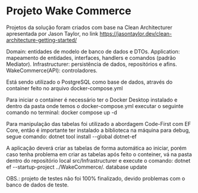 # Projeto Wake Commerce

Projetos da solução foram criados com base na Clean Architecturer apresentada por Jason Taylor, no link https://jasontaylor.dev/clean-architecture-getting-started/

Domain: entidades de modelo de banco de dados e DTOs.
Application: mapeamento de entidades, interfaces, handlers e comandos (padrão Mediator).
Infrastructurer: persistência de dados, repositórios e afins.
WakeCommerce(API): controladores.

Está sendo utilizado o PostgreSQL como base de dados, através do container feito no arquivo docker-compose.yml

Para iniciar o container é necessário ter o Docker Desktop instalado e dentro da pasta onde temos o docker-compose.yml executar o seguinte comando no terminal: docker compose up -d

Para manipulação das tabelas foi utilizado a abordagem Code-First com EF Core, então é importante ter instalado a biblioteca na máquina para debug, segue comando: dotnet tool install --global dotnet-ef

A aplicação deverá criar as tabelas de forma automática ao iniciar, porém caso tenha problema em criar as tabelas após feito o conteiner, vá na pasta dentro do repositório local src/Infrastructurer e execute o comando:
dotnet ef --startup-project ../WakeCommerce/. database update

OBS.: projeto de testes não foi 100% finalizado, devido problemas com o banco de dados de teste.